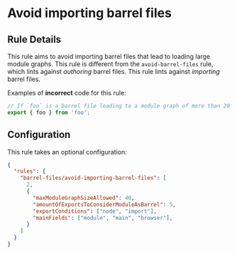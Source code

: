 # Avoid importing barrel files

## Rule Details

This rule aims to avoid importing barrel files that lead to loading large module graphs. This rule is different from the `avoid-barrel-files` rule, which lints against _authoring_ barrel files. This rule lints against _importing_ barrel files.

Examples of **incorrect** code for this rule:

```js
// If `foo` is a barrel file leading to a module graph of more than 20 modules
export { foo } from 'foo';
```

## Configuration

This rule takes an optional configuration:

```json
{
  "rules": {
    "barrel-files/avoid-importing-barrel-files": [
      2,
      {
        "maxModuleGraphSizeAllowed": 40,
        "amountOfExportsToConsiderModuleAsBarrel": 5,
        "exportConditions": ["node", "import"],
        "mainFields": ["module", "main", "browser"],
      }
    ]
  }
}
```
